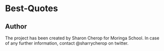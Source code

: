 # Best-Quotes 
## Author 
The project has been created by Sharon Cherop for Moringa School. In case of any further information, contact @sharrycherop on twitter. 